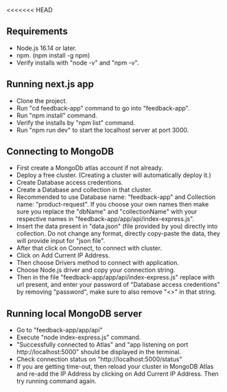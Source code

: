 <<<<<<< HEAD
## Requirements
- Node.js 16.14 or later.
- npm. (npm install -g npm)
- Verify installs with "node -v" and "npm -v".

## Running next.js app
- Clone the project.
- Run "cd feedback-app" command to go into "feedback-app".
- Run "npm install" command.
- Verify the installs by "npm list" command.
- Run "npm run dev" to start the localhost server at port 3000.

## Connecting to MongoDB
- First create a MongoDb atlas account if not already.
- Deploy a free cluster. (Creating a cluster will automatically deploy it.)
- Create Database access credentions.
- Create a Database and collection in that cluster.
- Recommended to use Database name: "feedback-app" and Collection name: "product-request". If you choose your own names then make sure you replace the "dbName" and "collectionName" with your respective names in "feedback-app/app/api/index-express.js".
- Insert the data present in "data.json" (file provided by you) directly into collection. Do not change any format, directly copy-paste the data, they will provide input for "json file".
- After that click on Connect, to connect with cluster.
- Click on Add Current IP Address.
- Then choose Drivers method to connect with application.
- Choose Node.js driver and copy your connection string.
- Then in the file "feedback-app/app/api/index-express.js" replace with url present, and enter your password of "Database access credentions" by removing "password", make sure to also remove "<>" in that string.

## Running local MongoDB server
- Go to "feedback-app/app/api"
- Execute "node index-express.js" command.
- "Successfully connected to Atlas" and "app listening on port http://localhost:5000" should be displayed in the terminal.
- Check connection status on "http://localhost:5000/status"
- If you are getting time-out, then reload your cluster in MongoDB Atlas and re-add the IP Address by clicking on Add Current IP Address. Then try running command again. 

<!-- # Eqaim - SASS feedback app
=======



https://github.com/PranavYo/Feedback-App/assets/76433307/90f32471-68fd-4bba-ba75-027f2cdea204



# Eqaim - SASS feedback app
>>>>>>> 123c620c0a345f987312d395741fa49674bd97b3

## Welcome! 👋

**To do this challenge, you need a strong understanding of Typescript, NextJS, NodeJS and SCSS**

## The challenge

Your challenge is to build out this SASS feedback application and get it looking as close to the design as possible.

Figma design link - [SASS-feedback-app](https://www.figma.com/file/8TVCHh3X0YUl636AZXWaWj/SASS-feedback-app?type=design&node-id=0%3A1&mode=design&t=IDIeKLS8Mi4NP8jT-1)

The tech stack to be used is:
- Typescript [use custom types and interfaces instaed of "any" everywhere]
- NextJS
- NodeJS + ExpressJS
- SCSS
- MongoDB

We provide the data in a local `data.json` file, so use that to populate the content in your db.

Your users should be able to:

- View the optimal layout for the app depending on their device's screen size
- See hover states for all interactive elements on the page
- Create, read, update, and delete SASS feedback requests
- Receive form validations when trying to create/edit feedback requests
- Sort suggestions by most/least upvotes and most/least comments
- Filter suggestions by category
- Add comments and replies to a SASS feedback request
- Upvote SASS feedback requests
- Keep track of any changes, even after refreshing the browser (`localStorage` could be used for this if you're not building out a full-stack app)

### Expected Behaviour

- Suggestions page
  - Only SASS feedback requests with a status of `suggestion` should be shown on the Suggestions page.
- Roadmap
  - Feedback requests with a status of `planned`, `in-progress`, or `live` should show up on the roadmap, and should be placed in the correct column based on their status.
  - Columns should be ordered by upvote totals.
- Creating a product request
  - When creating a new piece of feedback, an ID needs to be assigned which increments the current highest product request ID by 1.
  - The default status for a new piece of feedback is `suggestion`. This places it on the Suggestions page.
- Editing feedback
  - If a piece of feedback has its status updated to `planned`/`in-progress`/`live` it moves through to the roadmap and should show up in the correct column based on its new status.
- Add comments/replies
  - Use the data from the `currentUser` object in the `data.json` file to populate the user data for any new comments or replies.
  - Any comment/reply can have a maximum of 250 characters.

## Where to find everything

All the required assets for this project are in the `/assets` folder. The assets are already exported for the correct screen size and optimized. Some images are reusable at multiple screen sizes. So if you don't see an image in a specific folder, it will typically be in another folder for that page.

The design system in the design file will give you more information about the various colors, fonts, and styles used in this project.

## Create a custom `README.md`

We've provided a template inside the [`README-template.md`](./README-template.md) file in this starter code.

The template provides a guide for what to add. Please feel free to edit our template as much as you like.

## Submitting your solution

Share the github repository URL with us and update the `README-template.md` file with right instructions and steps to run the project in local machine. -->

